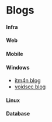 # Blogs

#### Infra

#### Web

#### Mobile

#### Windows

- [itm4n blog](https://itm4n.github.io/)
- [voidsec blog](https://voidsec.com/)

#### Linux

#### Database
